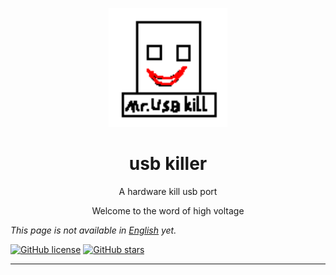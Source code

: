 <div>
<p align="center">
<a href="mrusbkill.png" >
  <img width="190" src="mrusbkill.png" alt="Course Hero logo">
</a>
  </p>  
<h1 align="center">
  usb killer
</h1>
<p align="center">
 A hardware kill usb port
</p>
<p align="center">
Welcome to the word of high voltage
</p>
</div>

_This page is not available in [English](README.en.md) yet._ 

[![GitHub license](https://img.shields.io/github/license/drinktoomuchsax/usb-killer)](https://github.com/drinktoomuchsax/usb-killer/blob/main/LICENSE)      [![GitHub stars](https://img.shields.io/github/stars/drinktoomuchsax/usb-killer?style=social)](https://github.com/drinktoomuchsax/usb-killer/stargazers/)

---
